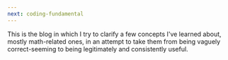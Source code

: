 ```yaml
---
next: coding-fundamental
---
```


This is the blog in which I try to clarify a few concepts I've learned about, mostly math-related ones, in an attempt to take them from being vaguely correct-seeming to being legitimately and consistently useful.

<!--more-->
